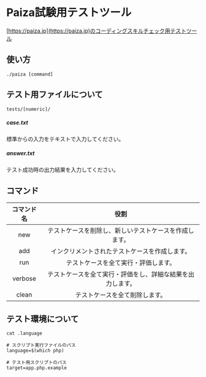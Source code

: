 # Paiza試験用テストツール
[https://paiza.jp](https://paiza.jp)のコーディングスキルチェック用テストツール

## 使い方

```
./paiza [command]
```

## テスト用ファイルについて
```tests/[numeric]/ ```

##### case.txt
標準からの入力をテキストで入力してください。

##### answer.txt
テスト成功時の出力結果を入力してください。

## コマンド
コマンド名 | 役割
:-:|:-:
new | テストケースを削除し、新しいテストケースを作成します。
add | インクリメントされたテストケースを作成します。
run | テストケースを全て実行・評価します。
verbose | テストケースを全て実行・評価をし、詳細な結果を出力します。
clean | テストケースを全て削除します。

## テスト環境について
```
cat .language

# スクリプト実行ファイルのパス
language=$(which php)

# テスト用スクリプトのパス
target=app.php.example
```

